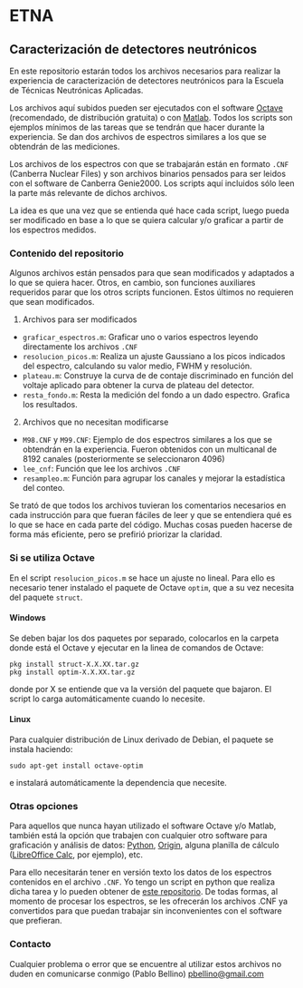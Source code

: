 # ETNA

## Caracterización de detectores neutrónicos

En este repositorio estarán todos los archivos necesarios para realizar la experiencia de caracterización de detectores neutrónicos para la Escuela de Técnicas Neutrónicas Aplicadas.

Los archivos aquí subidos pueden ser ejecutados con el software [Octave](https://www.gnu.org/software/octave/) (recomendado, de distribución gratuita) o con [Matlab](https://es.mathworks.com/). Todos los scripts son ejemplos mínimos de las tareas que se tendrán que hacer durante la experiencia. Se dan dos archivos de espectros similares a los que se obtendrán de las mediciones. 

Los archivos de los espectros con que se trabajarán están en formato `.CNF` (Canberra Nuclear Files) y son archivos binarios pensados para ser leidos con el software de Canberra Genie2000. Los scripts aquí incluidos sólo leen la parte más relevante de dichos archivos. 

La idea es que una vez que se entienda qué hace cada script, luego pueda ser modificado en base a lo que se quiera calcular y/o graficar a partir de los espectros medidos.

### Contenido del repositorio

Algunos archivos están pensados para que sean modificados y adaptados a lo que se quiera hacer. Otros, en cambio, son funciones auxiliares requeridos parar que los otros scripts funcionen. Estos últimos no requieren que sean modificados.

1. Archivos para ser modificados

  * `graficar_espectros.m`: Graficar uno o varios espectros leyendo directamente los archivos `.CNF`
  * `resolucion_picos.m`: Realiza un ajuste Gaussiano a los picos indicados del espectro, calculando su valor medio, FWHM y resolución.
  * `plateau.m`: Construye la curva de de contaje discriminado en función del voltaje aplicado para obtener la curva de plateau del detector.
  * `resta_fondo.m`: Resta la medición del fondo a un dado espectro. Grafica los resultados.

2. Archivos que no necesitan modificarse

  * `M98.CNF` y `M99.CNF`: Ejemplo de dos espectros similares a los que se obtendrán en la experiencia. Fueron obtenidos con un multicanal de 8192 canales (posteriormente se seleccionaron 4096)
  * `lee_cnf`: Función que lee los archivos `.CNF`
  * `resampleo.m`: Función para agrupar los canales y mejorar la estadística del conteo.
  
Se trató de que todos los archivos tuvieran los comentarios necesarios en cada instrucción para que fueran fáciles de leer y que se entendiera qué es lo que se hace en cada parte del código. Muchas cosas pueden hacerse de forma más eficiente, pero se prefirió priorizar la claridad.

### Si se utiliza Octave
  
En el script `resolucion_picos.m` se hace un ajuste no lineal. Para ello es necesario tener instalado el paquete de Octave `optim`, que a su vez necesita del paquete `struct`.

#### Windows

  Se deben bajar los dos paquetes por separado, colocarlos en la carpeta donde está el Octave y ejecutar en la linea de comandos de Octave:

```
pkg install struct-X.X.XX.tar.gz
pkg install optim-X.X.XX.tar.gz
``` 
donde por X se entiende que va la versión del paquete que bajaron. El script lo carga automáticamente cuando lo necesite.

#### Linux

  Para cualquier distribución de Linux derivado de Debian, el paquete se instala haciendo:

```
sudo apt-get install octave-optim
```
e instalará automáticamente la dependencia que necesite.


### Otras opciones

Para aquellos que nunca hayan utilizado el software Octave y/o Matlab, también está la opción que trabajen con cualquier otro software para graficación y análisis de datos: [Python](https://www.python.org/), [Origin](http://www.originlab.com/Origin), alguna planilla de cálculo ([LibreOffice Calc](https://es.libreoffice.org/descubre/calc/), por ejemplo), etc.

Para ello necesitarán tener en versión texto los datos de los espectros contenidos en el archivo `.CNF`. Yo tengo un script en python que realiza dicha tarea y lo pueden obtener de [este repositorio](https://github.com/pbellino/CNFreader). De todas formas, al momento de procesar los espectros, se les ofrecerán los archivos .CNF ya convertidos para que puedan trabajar sin inconvenientes con el software que prefieran.

### Contacto

Cualquier problema o error que se encuentre al utilizar estos archivos no duden en comunicarse conmigo (Pablo Bellino) <pbellino@gmail.com>
